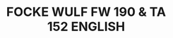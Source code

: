 ---
layout: product
title: "FOCKE WULF FW 190 & TA 152 ENGLISH"
price: "3500" 
desc: "Knjiga"
img_path: "/assets/img/EURO-0020.jpg"
brand: "AMMO"
available: false
special_offer: false
new: false
soon: false
cat: "090000"
subcat: "090100"
subsubcat: "090101"
sifra: "EURO-0020"
popular: false
---